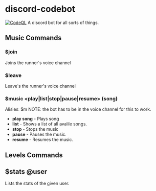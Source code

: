 # discord-codebot
[![CodeQL](https://github.com/CodeDude404/discord-codebot/actions/workflows/codeql-analysis.yml/badge.svg)](https://github.com/CodeDude404/discord-codebot/actions/workflows/codeql-analysis.yml)
A discord bot for all sorts of things.


## Music Commands

### $join
Joins the runner's voice channel

### $leave
Leave's the runner's voice channel

### $music <play|list|stop|pause|resume> (song)
Alisies: $m
NOTE: the bot has to be in the voice channel for this to work.
 - **play song** - Plays song
 - **list** - Shows a list of all avalile songs.
 - **stop** - Stops the music
 - **pause** - Pauses the music.
 - **resume** - Resumes the music.

## Levels Commands
## $stats @user
Lists the stats of the given user.
